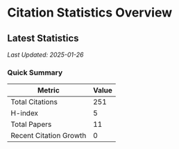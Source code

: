 # Citation Statistics Overview

## Latest Statistics
*Last Updated: 2025-01-26*

### Quick Summary
| Metric | Value |
| ------ | ----- |
| Total Citations | 251 |
| H-index | 5 |
| Total Papers | 11 |
| Recent Citation Growth | 0 |
